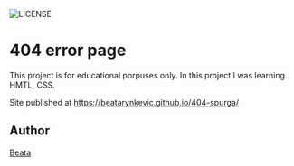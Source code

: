 ![LICENSE](https://img.shields.io/badge/license-MIT-blue.svg?style=flat-square)

# 404 error page

This project is for educational porpuses only. In this project I was learning HMTL, CSS. 

Site published at https://beatarynkevic.github.io/404-spurga/

## Author

[Beata](https://github.com/beatarynkevic)<br>